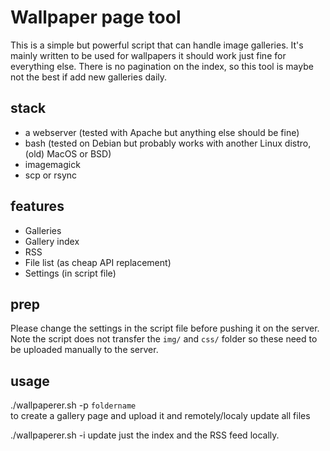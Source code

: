 # Wallpaper page tool

This is a simple but powerful script that can handle image galleries.
It's mainly written to be used for wallpapers it should work just fine for everything else.
There is no pagination on the index, so this tool is maybe not the best if add new galleries daily.

## stack

-   a webserver (tested with Apache but anything else should be fine)
-   bash (tested on Debian but probably works with another Linux distro, (old) MacOS or BSD)
-   imagemagick
-   scp or rsync

## features

-   Galleries
-   Gallery index
-   RSS
-   File list (as cheap API replacement)
-   Settings (in script file)

## prep
Please change the settings in the script file before pushing it on the server.
Note the script does not transfer the `img/` and `css/` folder so these need to be uploaded manually to the server.

## usage

./wallpaperer.sh -p `foldername`  
to create a gallery page and upload it and remotely/localy update all files

./wallpaperer.sh -i
update just the index and the RSS feed locally.
